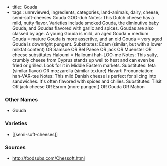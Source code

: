 - title:: Gouda
- tags:: unreviewed, ingredients, categories, land-animals, dairy, cheese, semi-soft-cheeses
Gouda GOO-duh Notes: This Dutch cheese has a mild, nutty flavor. Varieties include smoked Gouda, the diminutive baby Gouda, and Goudas flavored with garlic and spices. Goudas are also classed by age. A young Gouda is mild, an aged Gouda = medium Gouda = mature Gouda is more assertive, and an old Gouda = very aged Gouda is downright pungent. Substitutes: Edam (similar, but with a lower milkfat content) OR Samsoe OR Bel Paese OR jack OR Muenster OR cheese substitutes Haloumi = Halloumi hah-LOO-me Notes: This salty, crumbly cheese from Cyprus stands up well to heat and can even be fried or grilled. Look for it in Middle Eastern markets. Substitutes: feta (similar flavor) OR mozzarella (similar texture) Havarti Pronunciation: hah-VAR-tee Notes: This mild Danish cheese is perfect for slicing into sandwiches. It's often flavored with spices and chilies. Substitutes: Tilsit OR jack cheese OR Esrom (more pungent) OR Gouda OR Mahon

### Other Names

* Gouda

### Varieties

* [[semi-soft-cheeses]]

### Sources
* http://foodsubs.com/Chessoft.html
